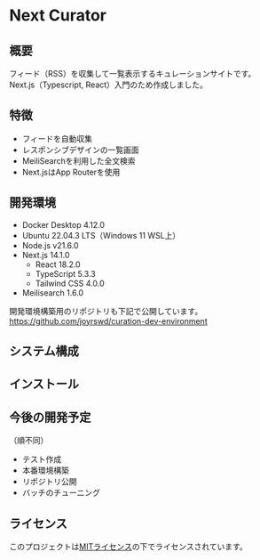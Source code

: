 # Next Curator

## 概要

フィード（RSS）を収集して一覧表示するキュレーションサイトです。  
Next.js（Typescript, React）入門のため作成しました。

## 特徴

- フィードを自動収集
- レスポンシブデザインの一覧画面
- MeiliSearchを利用した全文検索
- Next.jsはApp Routerを使用

## 開発環境
- Docker Desktop 4.12.0
- Ubuntu 22.04.3 LTS（Windows 11 WSL上）
- Node.js v21.6.0
- Next.js 14.1.0
    - React 18.2.0
    - TypeScript 5.3.3
    - Tailwind CSS 4.0.0
- Meilisearch 1.6.0

開発環境構築用のリポジトリも下記で公開しています。  
https://github.com/joyrswd/curation-dev-environment


## システム構成


## インストール



## 今後の開発予定
（順不同）
- テスト作成
- 本番環境構築
- リポジトリ公開
- バッチのチューニング

## ライセンス

このプロジェクトは[MITライセンス](LICENSE)の下でライセンスされています。

